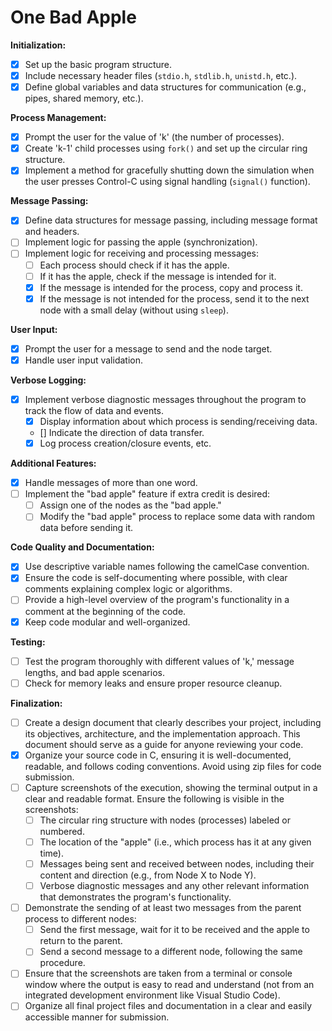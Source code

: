 # One Bad Apple

**Initialization:**

- [x] Set up the basic program structure.
- [x] Include necessary header files (`stdio.h`, `stdlib.h`, `unistd.h`, etc.).
- [x] Define global variables and data structures for communication (e.g., pipes, shared memory, etc.).

**Process Management:**

- [x] Prompt the user for the value of 'k' (the number of processes).
- [x] Create 'k-1' child processes using `fork()` and set up the circular ring structure.
- [x] Implement a method for gracefully shutting down the simulation when the user presses Control-C using signal handling (`signal()` function).

**Message Passing:**

- [x] Define data structures for message passing, including message format and headers.
- [ ] Implement logic for passing the apple (synchronization).
- [ ] Implement logic for receiving and processing messages:
  - [ ] Each process should check if it has the apple.
  - [ ] If it has the apple, check if the message is intended for it.
  - [x] If the message is intended for the process, copy and process it.
  - [x] If the message is not intended for the process, send it to the next node with a small delay (without using `sleep`).

**User Input:**

- [x] Prompt the user for a message to send and the node target.
- [x] Handle user input validation.

**Verbose Logging:**

- [x] Implement verbose diagnostic messages throughout the program to track the flow of data and events.
  - [x] Display information about which process is sending/receiving data.
  - [] Indicate the direction of data transfer.
  - [x] Log process creation/closure events, etc.

**Additional Features:**

- [x] Handle messages of more than one word.
- [ ] Implement the "bad apple" feature if extra credit is desired:
  - [ ] Assign one of the nodes as the "bad apple."
  - [ ] Modify the "bad apple" process to replace some data with random data before sending it.

**Code Quality and Documentation:**

- [x] Use descriptive variable names following the camelCase convention.
- [x] Ensure the code is self-documenting where possible, with clear comments explaining complex logic or algorithms.
- [ ] Provide a high-level overview of the program's functionality in a comment at the beginning of the code.
- [x] Keep code modular and well-organized.

**Testing:**

- [ ] Test the program thoroughly with different values of 'k,' message lengths, and bad apple scenarios.
- [ ] Check for memory leaks and ensure proper resource cleanup.

**Finalization:**

- [ ] Create a design document that clearly describes your project, including its objectives, architecture, and the implementation approach. This document should serve as a guide for anyone reviewing your code.
- [x] Organize your source code in C, ensuring it is well-documented, readable, and follows coding conventions. Avoid using zip files for code submission.
- [ ] Capture screenshots of the execution, showing the terminal output in a clear and readable format. Ensure the following is visible in the screenshots:
  - [ ] The circular ring structure with nodes (processes) labeled or numbered.
  - [ ] The location of the "apple" (i.e., which process has it at any given time).
  - [ ] Messages being sent and received between nodes, including their content and direction (e.g., from Node X to Node Y).
  - [ ] Verbose diagnostic messages and any other relevant information that demonstrates the program's functionality.
- [ ] Demonstrate the sending of at least two messages from the parent process to different nodes:
  - [ ] Send the first message, wait for it to be received and the apple to return to the parent.
  - [ ] Send a second message to a different node, following the same procedure.
- [ ] Ensure that the screenshots are taken from a terminal or console window where the output is easy to read and understand (not from an integrated development environment like Visual Studio Code).
- [ ] Organize all final project files and documentation in a clear and easily accessible manner for submission.
